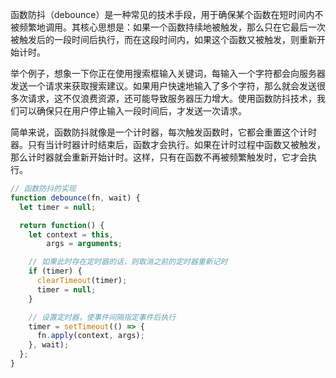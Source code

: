 函数防抖（debounce）是一种常见的技术手段，用于确保某个函数在短时间内不被频繁地调用。其核心思想是：如果一个函数持续地被触发，那么只在它最后一次被触发后的一段时间后执行，而在这段时间内，如果这个函数又被触发，则重新开始计时。

举个例子，想象一下你正在使用搜索框输入关键词，每输入一个字符都会向服务器发送一个请求来获取搜索建议。如果用户快速地输入了多个字符，那么就会发送很多次请求，这不仅浪费资源，还可能导致服务器压力增大。使用函数防抖技术，我们可以确保只在用户停止输入一段时间后，才发送一次请求。

简单来说，函数防抖就像是一个计时器，每次触发函数时，它都会重置这个计时器。只有当计时器计时结束后，函数才会执行。如果在计时过程中函数又被触发，那么计时器就会重新开始计时。这样，只有在函数不再被频繁触发时，它才会执行。

```javascript
// 函数防抖的实现
function debounce(fn, wait) {
  let timer = null;

  return function() {
    let context = this,
        args = arguments;

    // 如果此时存在定时器的话，则取消之前的定时器重新记时
    if (timer) {
      clearTimeout(timer);
      timer = null;
    }

    // 设置定时器，使事件间隔指定事件后执行
    timer = setTimeout(() => {
      fn.apply(context, args);
    }, wait);
  };
}
```
